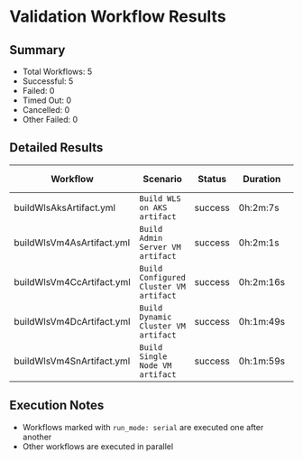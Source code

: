 # Validation Workflow Results

## Summary
- Total Workflows: 5
- Successful: 5
- Failed: 0
- Timed Out: 0
- Cancelled: 0
- Other Failed: 0

## Detailed Results

| Workflow | Scenario | Status | Duration | Run URL |
|----------|----------|---------|-----------|----------|
| buildWlsAksArtifact.yml | `Build WLS on AKS artifact` | success | 0h:2m:7s | [View Run](https://github.com/azure-javaee/weblogic-azure/actions/runs/18238516498) |
| buildWlsVm4AsArtifact.yml | `Build Admin Server VM artifact` | success | 0h:2m:1s | [View Run](https://github.com/azure-javaee/weblogic-azure/actions/runs/18238517617) |
| buildWlsVm4CcArtifact.yml | `Build Configured Cluster VM artifact` | success | 0h:2m:16s | [View Run](https://github.com/azure-javaee/weblogic-azure/actions/runs/18238518374) |
| buildWlsVm4DcArtifact.yml | `Build Dynamic Cluster VM artifact` | success | 0h:1m:49s | [View Run](https://github.com/azure-javaee/weblogic-azure/actions/runs/18238519103) |
| buildWlsVm4SnArtifact.yml | `Build Single Node VM artifact` | success | 0h:1m:59s | [View Run](https://github.com/azure-javaee/weblogic-azure/actions/runs/18238519910) |


## Execution Notes
- Workflows marked with `run_mode: serial` are executed one after another
- Other workflows are executed in parallel
